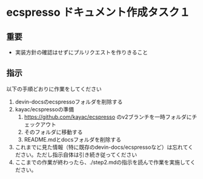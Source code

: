 # ecspresso ドキュメント作成タスク１

## 重要

- 実装方針の確認はせずにプルリクエストを作りきること

## 指示

以下の手順どおりに作業をしてください

1. devin-docsのecspressoフォルダを削除する
2. kayac/ecspressoの準備
   1. https://github.com/kayac/ecspresso のv2ブランチを一時フォルダにチェックアウト
   2. そのフォルダに移動する
   3. README.mdとdocsフォルダを削除する
3. これまでに見た情報（特に既存のdevin-docs/ecspressoなど）は忘れてください。ただし指示自体は引き続き従ってください
4. ここまでの作業が終わったら、./step2.mdの指示を読んで作業を実施してください。
